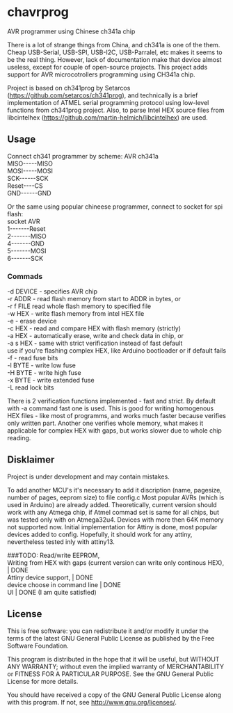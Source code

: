 # chavrprog

AVR programmer using  Chinese ch341a chip

There is a lot of strange things from China, and ch341a is one of the them. Cheap USB-Serial, USB-SPI, USB-I2C, USB-Parralel, etc makes it seems to be the real thing. However, lack of documentation make that device almost useless, except for couple of open-source projects. This project adds support for AVR microcotrollers programming using CH341a chip.

Project is based on ch341prog by Setarcos (https://github.com/setarcos/ch341prog), and technically is a brief implementation of ATMEL
serial programming protocol using low-level functions from ch341prog project.
Also, to parse Intel HEX source files from libcintelhex (https://github.com/martin-helmich/libcintelhex) are used.



Usage
---------
Connect ch341 programmer by scheme:
AVR    ch341a  
MISO-----MISO  
MOSI-----MOSI  
SCK------SCK  
Reset----CS  
GND------GND

Or the same using popular chineese programmer, connect to socket for spi flash:  
socket  AVR  
1-------Reset  
2-------MISO  
4-------GND  
5-------MOSI  
6-------SCK

### Commads

-d DEVICE - specifies AVR chip  
-r ADDR - read flash memory from start to ADDR in bytes, or  
-r f FILE read whole flash memory to specified file  
-w HEX - write flash memory from intel HEX file  
-e - erase device  
-c HEX - read and compare HEX with flash memory (strictly)  
-a HEX - automatically erase, write and check data in chip, or  
-a s HEX - same with strict verification instead of fast default  
use if you're flashing complex HEX, like Arduino bootloader or if default fails  
-f - read fuse bits  
-l BYTE - write low fuse  
-H BYTE - write high fuse  
-x BYTE - write extended fuse  
-L read lock bits  

There is 2 verification functions implemented - fast and strict. By default with -a command fast one is used. This is good for writing homogenous HEX files - like most of programms, and works much faster because verifies only written part. Another one verifies whole memory, what makes it applicable for complex HEX with gaps, but works slower due to whole chip reading.


Disklaimer
-----------


Project is under development and may contain mistakes.


To add another MCU's it's necessary to add it discription (name, pagesize, number of pages, eeprom size) to file config.c Most popular AVRs (which is used in Arduino) are already added. Theoretically, current version should work with any Atmega chip, if Atmel commad set is same for all chips, but was tested only with on Atmega32u4. Devices with more then 64K memory not supported now. Initial implementation for Attiny is done, most popular devices added to config. Hopefully, it should work for any attiny, nevertheless tested inly with attiny13.


###TODO:
Read/write EEPROM,  
Writing from HEX with gaps (current version can write only continous HEX), | DONE  
Attiny device support, | DONE    
device choose in command line | DONE  
UI | DONE (I am quite satisfied)  



License
------------
This is free software: you can redistribute it and/or modify it under
the terms of the latest GNU General Public License as published by the
Free Software Foundation.

This program is distributed in the hope that it will be useful, but
WITHOUT ANY WARRANTY; without even the implied warranty of MERCHANTABILITY
or FITNESS FOR A PARTICULAR PURPOSE.  See the GNU General Public License
for more details.

You should have received a copy of the GNU General Public License along
with this program. If not, see <http://www.gnu.org/licenses/>.
